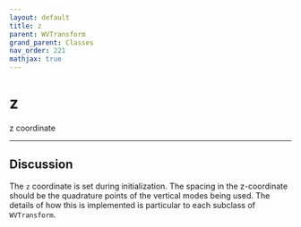 ```yaml
---
layout: default
title: z
parent: WVTransform
grand_parent: Classes
nav_order: 221
mathjax: true
---
```


#  z

z coordinate


---

## Discussion

The `z` coordinate is set during initialization. The spacing in the z-coordinate should be the quadrature points of the vertical modes being used. The details of how this is implemented is particular to each subclass of `WVTransform`.

